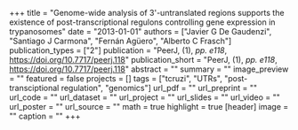 +++
title = "Genome-wide analysis of 3'-untranslated regions supports the existence of post-transcriptional regulons controlling gene expression in trypanosomes"
date = "2013-01-01"
authors = ["Javier G De Gaudenzi", "Santiago J Carmona", "Fernán Agüero", "Alberto C Frasch"]
publication_types = ["2"]
publication = "PeerJ, (1), _pp. e118_, https://doi.org/10.7717/peerj.118"
publication_short = "PeerJ, (1), _pp. e118_, https://doi.org/10.7717/peerj.118"
abstract = ""
summary = ""
image_preview = ""
featured = false
projects = []
tags = ["tcruzi", "UTRs", "post-transciptional regulation", "genomics"]
url_pdf = ""
url_preprint = ""
url_code = ""
url_dataset = ""
url_project = ""
url_slides = ""
url_video = ""
url_poster = ""
url_source = ""
math = true
highlight = true
[header]
image = ""
caption = ""
+++
